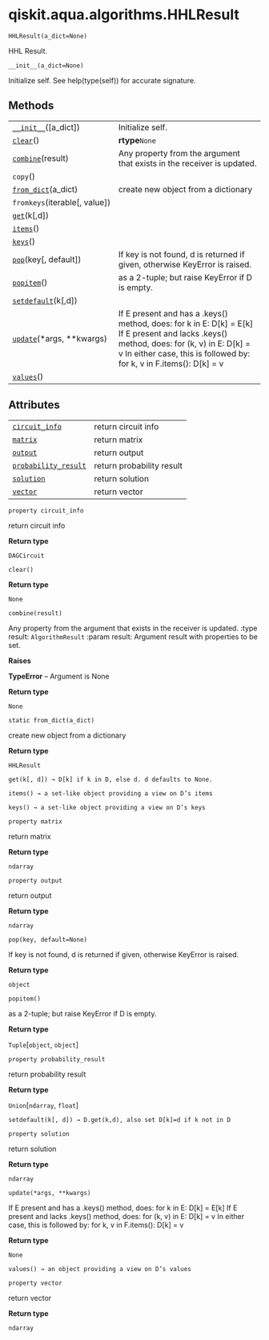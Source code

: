 <span id="qiskit-aqua-algorithms-hhlresult" />

# qiskit.aqua.algorithms.HHLResult

<span id="undefined" />

`HHLResult(a_dict=None)`

HHL Result.

<span id="undefined" />

`__init__(a_dict=None)`

Initialize self. See help(type(self)) for accurate signature.

## Methods

|                                                                                                                    |                                                                                                                                                                                                                      |
| ------------------------------------------------------------------------------------------------------------------ | -------------------------------------------------------------------------------------------------------------------------------------------------------------------------------------------------------------------- |
| [`__init__`](#qiskit.aqua.algorithms.HHLResult.__init__ "qiskit.aqua.algorithms.HHLResult.__init__")(\[a\_dict])   | Initialize self.                                                                                                                                                                                                     |
| [`clear`](#qiskit.aqua.algorithms.HHLResult.clear "qiskit.aqua.algorithms.HHLResult.clear")()                      | **rtype**`None`                                                                                                                                                                                                      |
| [`combine`](#qiskit.aqua.algorithms.HHLResult.combine "qiskit.aqua.algorithms.HHLResult.combine")(result)          | Any property from the argument that exists in the receiver is updated.                                                                                                                                               |
| `copy`()                                                                                                           |                                                                                                                                                                                                                      |
| [`from_dict`](#qiskit.aqua.algorithms.HHLResult.from_dict "qiskit.aqua.algorithms.HHLResult.from_dict")(a\_dict)   | create new object from a dictionary                                                                                                                                                                                  |
| `fromkeys`(iterable\[, value])                                                                                     |                                                                                                                                                                                                                      |
| [`get`](#qiskit.aqua.algorithms.HHLResult.get "qiskit.aqua.algorithms.HHLResult.get")(k\[,d])                      |                                                                                                                                                                                                                      |
| [`items`](#qiskit.aqua.algorithms.HHLResult.items "qiskit.aqua.algorithms.HHLResult.items")()                      |                                                                                                                                                                                                                      |
| [`keys`](#qiskit.aqua.algorithms.HHLResult.keys "qiskit.aqua.algorithms.HHLResult.keys")()                         |                                                                                                                                                                                                                      |
| [`pop`](#qiskit.aqua.algorithms.HHLResult.pop "qiskit.aqua.algorithms.HHLResult.pop")(key\[, default])             | If key is not found, d is returned if given, otherwise KeyError is raised.                                                                                                                                           |
| [`popitem`](#qiskit.aqua.algorithms.HHLResult.popitem "qiskit.aqua.algorithms.HHLResult.popitem")()                | as a 2-tuple; but raise KeyError if D is empty.                                                                                                                                                                      |
| [`setdefault`](#qiskit.aqua.algorithms.HHLResult.setdefault "qiskit.aqua.algorithms.HHLResult.setdefault")(k\[,d]) |                                                                                                                                                                                                                      |
| [`update`](#qiskit.aqua.algorithms.HHLResult.update "qiskit.aqua.algorithms.HHLResult.update")(\*args, \*\*kwargs) | If E present and has a .keys() method, does: for k in E: D\[k] = E\[k] If E present and lacks .keys() method, does: for (k, v) in E: D\[k] = v In either case, this is followed by: for k, v in F.items(): D\[k] = v |
| [`values`](#qiskit.aqua.algorithms.HHLResult.values "qiskit.aqua.algorithms.HHLResult.values")()                   |                                                                                                                                                                                                                      |

## Attributes

|                                                                                                                                    |                           |
| ---------------------------------------------------------------------------------------------------------------------------------- | ------------------------- |
| [`circuit_info`](#qiskit.aqua.algorithms.HHLResult.circuit_info "qiskit.aqua.algorithms.HHLResult.circuit_info")                   | return circuit info       |
| [`matrix`](#qiskit.aqua.algorithms.HHLResult.matrix "qiskit.aqua.algorithms.HHLResult.matrix")                                     | return matrix             |
| [`output`](#qiskit.aqua.algorithms.HHLResult.output "qiskit.aqua.algorithms.HHLResult.output")                                     | return output             |
| [`probability_result`](#qiskit.aqua.algorithms.HHLResult.probability_result "qiskit.aqua.algorithms.HHLResult.probability_result") | return probability result |
| [`solution`](#qiskit.aqua.algorithms.HHLResult.solution "qiskit.aqua.algorithms.HHLResult.solution")                               | return solution           |
| [`vector`](#qiskit.aqua.algorithms.HHLResult.vector "qiskit.aqua.algorithms.HHLResult.vector")                                     | return vector             |

<span id="undefined" />

`property circuit_info`

return circuit info

**Return type**

`DAGCircuit`

<span id="undefined" />

`clear()`

**Return type**

`None`

<span id="undefined" />

`combine(result)`

Any property from the argument that exists in the receiver is updated. :type result: `AlgorithmResult` :param result: Argument result with properties to be set.

**Raises**

**TypeError** – Argument is None

**Return type**

`None`

<span id="undefined" />

`static from_dict(a_dict)`

create new object from a dictionary

**Return type**

`HHLResult`

<span id="undefined" />

`get(k[, d]) → D[k] if k in D, else d. d defaults to None.`

<span id="undefined" />

`items() → a set-like object providing a view on D’s items`

<span id="undefined" />

`keys() → a set-like object providing a view on D’s keys`

<span id="undefined" />

`property matrix`

return matrix

**Return type**

`ndarray`

<span id="undefined" />

`property output`

return output

**Return type**

`ndarray`

<span id="undefined" />

`pop(key, default=None)`

If key is not found, d is returned if given, otherwise KeyError is raised.

**Return type**

`object`

<span id="undefined" />

`popitem()`

as a 2-tuple; but raise KeyError if D is empty.

**Return type**

`Tuple`\[`object`, `object`]

<span id="undefined" />

`property probability_result`

return probability result

**Return type**

`Union`\[`ndarray`, `float`]

<span id="undefined" />

`setdefault(k[, d]) → D.get(k,d), also set D[k]=d if k not in D`

<span id="undefined" />

`property solution`

return solution

**Return type**

`ndarray`

<span id="undefined" />

`update(*args, **kwargs)`

If E present and has a .keys() method, does: for k in E: D\[k] = E\[k] If E present and lacks .keys() method, does: for (k, v) in E: D\[k] = v In either case, this is followed by: for k, v in F.items(): D\[k] = v

**Return type**

`None`

<span id="undefined" />

`values() → an object providing a view on D’s values`

<span id="undefined" />

`property vector`

return vector

**Return type**

`ndarray`
